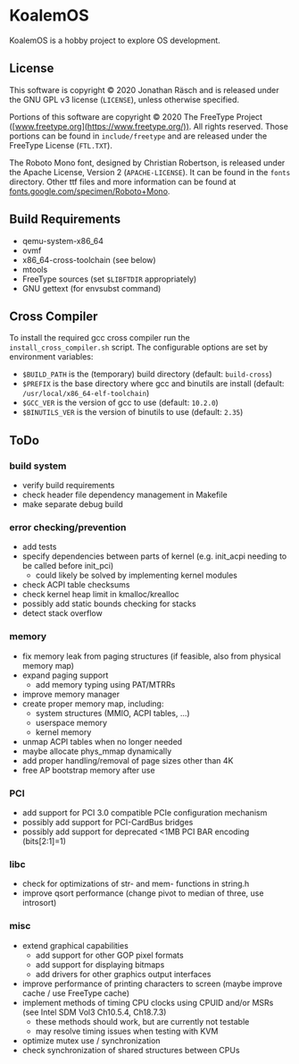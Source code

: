 # KoalemOS #

KoalemOS is a hobby project to explore OS development.

## License

This software is copyright © 2020 Jonathan Räsch and is released under the GNU GPL v3 license (`LICENSE`), unless otherwise specified.

Portions of this software are copyright © 2020 The FreeType Project ([www.freetype.org](https://www.freetype.org/)).  All rights reserved.
Those portions can be found in `include/freetype` and are released under the FreeType License (`FTL.TXT`).

The Roboto Mono font, designed by Christian Robertson, is released under the Apache License, Version 2 (`APACHE-LICENSE`).
It can be found in the `fonts` directory. Other ttf files and more information can be found at [fonts.google.com/specimen/Roboto+Mono](https://fonts.google.com/specimen/Roboto+Mono).

## Build Requirements

* qemu-system-x86_64
* ovmf
* x86_64-cross-toolchain (see below)
* mtools
* FreeType sources (set `$LIBFTDIR` appropriately)
* GNU gettext (for envsubst command)


## Cross Compiler
To install the required gcc cross compiler run the `install_cross_compiler.sh` script.
The configurable options are set by environment variables:
* `$BUILD_PATH` is the (temporary) build directory (default: `build-cross`)
* `$PREFIX` is the base directory where gcc and binutils are install (default: `/usr/local/x86_64-elf-toolchain`)
* `$GCC_VER` is the version of gcc to use (default: `10.2.0`)
* `$BINUTILS_VER` is the version of binutils to use (default: `2.35`)


## ToDo

### build system
* verify build requirements
* check header file dependency management in Makefile
* make separate debug build

### error checking/prevention
* add tests
* specify dependencies between parts of kernel (e.g. init_acpi needing to be called before init_pci)
  * could likely be solved by implementing kernel modules
* check ACPI table checksums
* check kernel heap limit in kmalloc/krealloc
* possibly add static bounds checking for stacks
* detect stack overflow

### memory
* fix memory leak from paging structures (if feasible, also from physical memory map)
* expand paging support
  * add memory typing using PAT/MTRRs
* improve memory manager
* create proper memory map, including:
  * system structures (MMIO, ACPI tables, ...)
  * userspace memory
  * kernel memory
* unmap ACPI tables when no longer needed
* maybe allocate phys_mmap dynamically
* add proper handling/removal of page sizes other than 4K
* free AP bootstrap memory after use

### PCI
* add support for PCI 3.0 compatible PCIe configuration mechanism
* possibly add support for PCI-CardBus bridges
* possibly add support for deprecated <1MB PCI BAR encoding (bits[2:1]=1)

### libc
* check for optimizations of str- and mem- functions in string.h
* improve qsort performance (change pivot to median of three, use introsort)

### misc
* extend graphical capabilities
  * add support for other GOP pixel formats
  * add support for displaying bitmaps
  * add drivers for other graphics output interfaces
* improve performance of printing characters to screen (maybe improve cache / use FreeType cache)
* implement methods of timing CPU clocks using CPUID and/or MSRs (see Intel SDM Vol3 Ch10.5.4, Ch18.7.3)
  * these methods should work, but are currently not testable
  * may resolve timing issues when testing with KVM
* optimize mutex use / synchronization
* check synchronization of shared structures between CPUs
